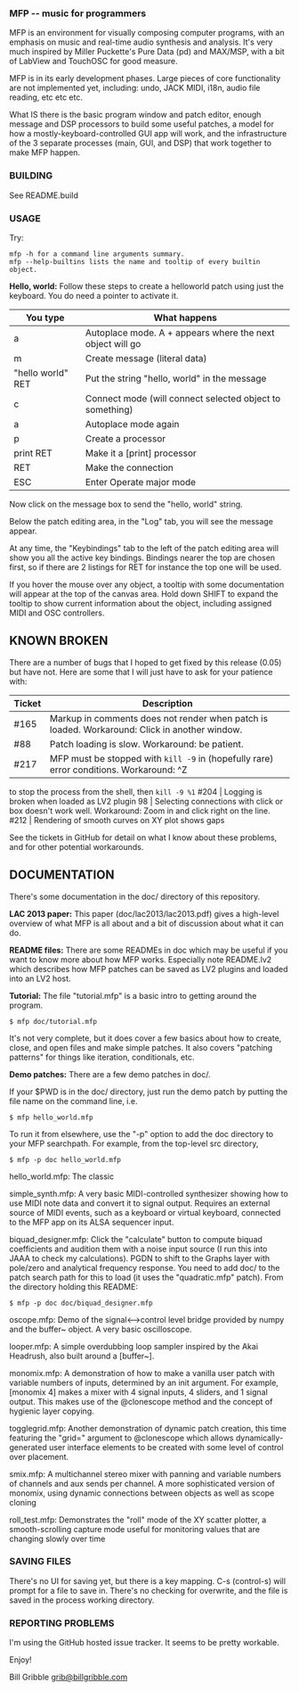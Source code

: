 ### MFP -- music for programmers 

MFP is an environment for visually composing computer programs, with
an emphasis on music and real-time audio synthesis and analysis.  It's
very much inspired by Miller Puckette's Pure Data (pd) and MAX/MSP,
with a bit of LabView and TouchOSC for good measure.  

MFP is in its early development phases.  Large pieces of core functionality
are not implemented yet, including:  undo, JACK MIDI, i18n, audio file
reading, etc etc etc.

What IS there is the basic program window and patch editor, enough
message and DSP processors to build some useful patches, a model for how
a mostly-keyboard-controlled GUI app will work, and the infrastructure
of the 3 separate processes (main, GUI, and DSP) that work together to
make MFP happen. 

### BUILDING

See README.build 

### USAGE

Try:  

    mfp -h for a command line arguments summary.  
    mfp --help-builtins lists the name and tooltip of every builtin object. 


**Hello, world:** Follow these steps to create a helloworld patch
using just the keyboard.  You do need a pointer to activate it. 

You type | What happens
---------|----------------
a | Autoplace mode.  A + appears where the next object will go
m | Create message (literal data)
"hello world" RET| Put the string "hello, world" in the message 
c | Connect mode (will connect selected object to something)
a | Autoplace mode again
p | Create a processor
print RET | Make it a [print] processor
RET | Make the connection
ESC | Enter Operate major mode 

Now click on the message box to send the "hello, world" string.  

Below the patch editing area, in the "Log" tab, you will see the message 
appear.

At any time, the "Keybindings" tab to the left of the patch editing area
will show you all the active key bindings.  Bindings nearer the top are 
chosen first, so if there are 2 listings for RET for instance the top one will
be used.

If you hover the mouse over any object, a tooltip with some
documentation will appear at the top of the canvas area.  Hold down
SHIFT to expand the tooltip to show current information about the
object, including assigned MIDI and OSC controllers. 

## KNOWN BROKEN 

There are a number of bugs that I hoped to get fixed by this
release (0.05) but have not.  Here are some that I will just have
to ask for your patience with: 

Ticket | Description 
-------| --------------
 #165 | Markup in comments does not render when patch is loaded.  Workaround: Click in another window. 
 #88 | Patch loading is slow.  Workaround: be patient.  
 #217 | MFP must be stopped with `kill -9` in (hopefully rare) error conditions. Workaround: ^Z
to stop the process from the shell, then `kill -9 %1` 
 #204 | Logging is broken when loaded as LV2 plugin 
98 | Selecting connections with click or box doesn't work well.  Workaround: Zoom in and click right on the line. 
 #212 | Rendering of smooth curves on XY plot shows gaps  

See the tickets in GitHub for detail on what I know about these problems, and for 
other potential workarounds.  

## DOCUMENTATION 

There's some documentation in the doc/ directory of this
repository.  

**LAC 2013 paper:** This paper (doc/lac2013/lac2013.pdf) gives a
high-level overview of what MFP is all about and a bit of
discussion about what it can do. 

**README files:** There are some READMEs in doc which may be
useful if you want to know more about how MFP works.  Especially
note README.lv2 which describes how MFP patches can be saved as
LV2 plugins and loaded into an LV2 host. 

**Tutorial:**  The file "tutorial.mfp" is a basic intro to
getting around the program.  

    $ mfp doc/tutorial.mfp 

It's not very complete, but it does cover a few basics about how
to create, close, and open files and make simple patches.  It also covers 
"patching patterns" for things like iteration, conditionals, etc. 

**Demo patches:** There are a few demo patches in doc/.

If your $PWD is in the doc/ directory, just run the demo patch by putting
the file name on the command line, i.e. 

    $ mfp hello_world.mfp

To run it from elsewhere, use the "-p" option to add the doc directory
to your MFP searchpath.  For example, from the top-level src
directory, 

    $ mfp -p doc hello_world.mfp


hello_world.mfp:  The classic 

simple_synth.mfp: A very basic MIDI-controlled synthesizer showing how to 
use MIDI note data and convert it to signal output.  Requires an external 
source of MIDI events, such as a keyboard or virtual keyboard, connected to the 
MFP app on its ALSA sequencer input. 

biquad_designer.mfp:  Click the "calculate" button to compute
biquad coefficients and audition them with a noise input source
(I run this into JAAA to check my calculations).  PGDN to shift
to the Graphs layer with pole/zero and analytical frequency
response.  You need to add doc/ to the patch search path for this
to load (it uses the "quadratic.mfp" patch).  From the directory
holding this README: 

    $ mfp -p doc doc/biquad_designer.mfp

oscope.mfp: Demo of the signal<-->control level bridge provided by
numpy and the buffer~ object.  A very basic oscilloscope. 

looper.mfp: A simple overdubbing loop sampler inspired by the Akai
Headrush, also built around a [buffer~].  

monomix.mfp: A demonstration of how to make a vanilla user patch with
variable numbers of inputs, determined by an init argument.  For
example, [monomix 4] makes a mixer with 4 signal inputs, 4 sliders,
and 1 signal output.  This makes use of the @clonescope method and the
concept of hygienic layer copying. 

togglegrid.mfp: Another demonstration of dynamic patch creation,
this time featuring the "grid=" argument to @clonescope which
allows dynamically-generated user interface elements to be
created with some level of control over placement.   

smix.mfp: A multichannel stereo mixer with panning and variable numbers of 
channels and aux sends per channel.  A more sophisticated version of monomix, 
using dynamic connections between objects as well as scope cloning

roll_test.mfp: Demonstrates the "roll" mode of the XY scatter
plotter, a smooth-scrolling capture mode useful for monitoring values
that are changing slowly over time

### SAVING FILES

There's no UI for saving yet, but there is a key mapping.
C-s (control-s) will prompt for a file to save in.  There's no checking for
overwrite, and the file is saved in the process working directory. 

### REPORTING PROBLEMS

I'm using the GitHub hosted issue tracker.  It seems to be pretty
workable.  

Enjoy! 

Bill Gribble <grib@billgribble.com>
